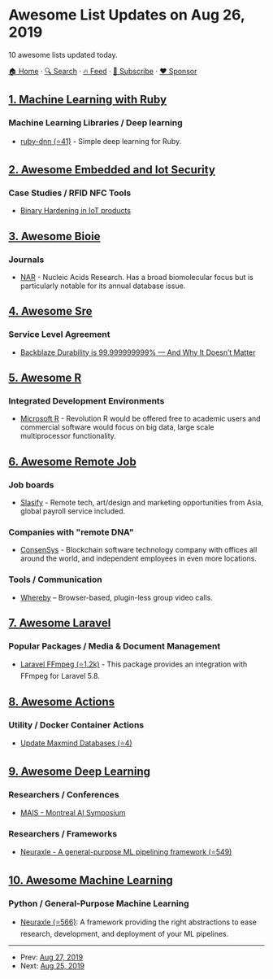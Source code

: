 # Awesome List Updates on Aug 26, 2019

10 awesome lists updated today.

[🏠 Home](/README.md) · [🔍 Search](https://www.trackawesomelist.com/search/) · [🔥 Feed](https://www.trackawesomelist.com/rss.xml) · [📮 Subscribe](https://trackawesomelist.us17.list-manage.com/subscribe?u=d2f0117aa829c83a63ec63c2f&id=36a103854c) · [❤️  Sponsor](https://github.com/sponsors/theowenyoung)



## [1. Machine Learning with Ruby](/content/arbox/machine-learning-with-ruby/README.md)

### Machine Learning Libraries / Deep learning

*   [ruby-dnn (⭐41)](https://github.com/unagiootoro/ruby-dnn) - Simple deep learning for Ruby.

## [2. Awesome Embedded and Iot Security](/content/fkie-cad/awesome-embedded-and-iot-security/README.md)

### Case Studies / RFID NFC Tools

*   [Binary Hardening in IoT products](https://cyber-itl.org/2019/08/26/iot-data-writeup.html)

## [3. Awesome Bioie](/content/caufieldjh/awesome-bioie/README.md)

### Journals

*   [NAR](https://academic.oup.com/nar) - Nucleic Acids Research. Has a broad biomolecular focus but is particularly notable for its annual database issue.

## [4. Awesome Sre](/content/dastergon/awesome-sre/README.md)

### Service Level Agreement

*   [Backblaze Durability is 99.999999999% — And Why It Doesn’t Matter](https://www.backblaze.com/blog/cloud-storage-durability/)

## [5. Awesome R](/content/qinwf/awesome-R/README.md)

### Integrated Development Environments

*   [Microsoft R](https://mran.microsoft.com/) - Revolution R would be offered free to academic users and commercial software would focus on big data, large scale multiprocessor functionality.

## [6. Awesome Remote Job](/content/lukasz-madon/awesome-remote-job/README.md)

### Job boards

*   [Slasify](https://slasify.com/en/) - Remote tech, art/design and marketing opportunities from Asia, global payroll service included.

### Companies with "remote DNA"

*   [ConsenSys](https://consensys.net/careers/) - Blockchain software technology company with offices all around the world, and independent employees in even more locations.

### Tools / Communication

*   [Whereby](https://whereby.com) – Browser-based, plugin-less group video calls.

## [7. Awesome Laravel](/content/chiraggude/awesome-laravel/README.md)

### Popular Packages / Media & Document Management

*   [Laravel FFmpeg (⭐1.2k)](https://github.com/pascalbaljetmedia/laravel-ffmpeg) - This package provides an integration with FFmpeg for Laravel 5.8.

## [8. Awesome Actions](/content/sdras/awesome-actions/README.md)

### Utility / Docker Container Actions

*   [Update Maxmind Databases (⭐4)](https://github.com/meetup/maxmind-updater)

## [9. Awesome Deep Learning](/content/ChristosChristofidis/awesome-deep-learning/README.md)

### Researchers / Conferences

*   [MAIS - Montreal AI Symposium](https://montrealaisymposium.wordpress.com/)

### Researchers / Frameworks

*   [Neuraxle - A general-purpose ML pipelining framework (⭐549)](https://github.com/Neuraxio/Neuraxle)

## [10. Awesome Machine Learning](/content/josephmisiti/awesome-machine-learning/README.md)

### Python / General-Purpose Machine Learning

*   [Neuraxle (⭐566)](https://github.com/Neuraxio/Neuraxle): A framework providing the right abstractions to ease research, development, and deployment of your ML pipelines.

---

- Prev: [Aug 27, 2019](/content/2019/08/27/README.md)
- Next: [Aug 25, 2019](/content/2019/08/25/README.md)